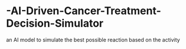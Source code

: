 # -AI-Driven-Cancer-Treatment-Decision-Simulator
an AI model to simulate the best possible reaction based on the activity
